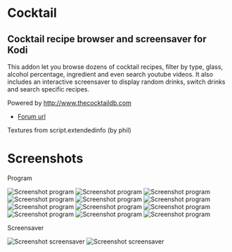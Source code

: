 
# Cocktail
## Cocktail recipe browser and screensaver for Kodi

This addon let you browse dozens of cocktail recipes, filter by type, glass, alcohol percentage, ingredient and even search youtube videos.
It also includes an interactive screensaver to display random drinks, switch drinks and search specific recipes.

Powered by http://www.thecocktaildb.com

* [Forum url](http://forum.kodi.tv/showthread.php?tid=235298)

Textures from script.extendedinfo (by phil)

# Screenshots

Program

![Screenshot program](http://i.imgur.com/9RHdee1.png)
![Screenshot program](http://i.imgur.com/1Ef89Oo.png)
![Screenshot program](http://i.imgur.com/7qX223t.png)
![Screenshot program](http://i.imgur.com/3DuOSo3.png)
![Screenshot program](http://i.imgur.com/KFtlbxr.png)
![Screenshot program](http://i.imgur.com/5vyptIs.png)
![Screenshot program](http://i.imgur.com/8igy2qR.png)
![Screenshot program](http://i.imgur.com/fX2oUtl.png)
![Screenshot program](http://i.imgur.com/oixP2r7.png)
![Screenshot program](http://i.imgur.com/BgTsltT.png)
![Screenshot program](http://i.imgur.com/0HaOtxa.png)
![Screenshot program](http://i.imgur.com/YqH3naO.png)

Screensaver

![Screenshot screensaver](http://i.imgur.com/TQ45rZs.png)
![Screenshot screensaver](http://i.imgur.com/dtN7apq.png)
